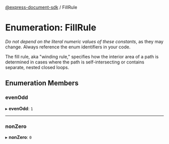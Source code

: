 [@express-document-sdk](../overview.md) / FillRule

# Enumeration: FillRule

<InlineAlert slots="text" variant="warning"/>

_Do not depend on the literal numeric values of these constants_, as they may change. Always reference the enum identifiers in your code.

The fill rule, aka "winding rule," specifies how the interior area of a path is determined in cases where the path is
self-intersecting or contains separate, nested closed loops.

## Enumeration Members

### evenOdd

▸ **evenOdd**: `1`

---

### nonZero

▸ **nonZero**: `0`
